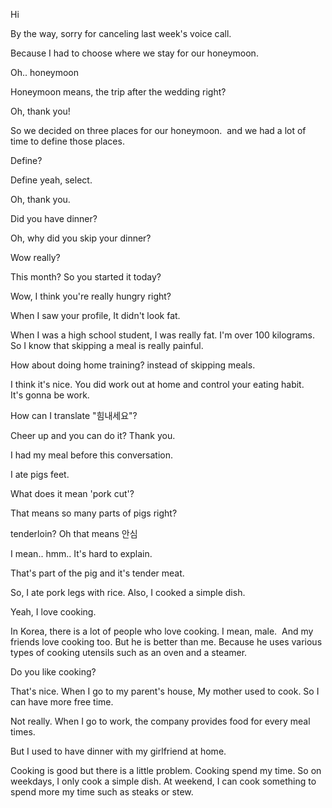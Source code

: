 Hi

By the way, sorry for canceling last week's voice call. 

Because I had to choose where we stay for our honeymoon.

Oh.. honeymoon 

Honeymoon means, the trip after the wedding right? 

Oh, thank you!

So we decided on three places for our honeymoon. 
and we had a lot of time to define those places.

Define? 

Define yeah, select.

Oh, thank you.

Did you have dinner?

Oh, why did you skip your dinner?

Wow really?

This month? So you started it today? 

Wow, I think you're really hungry right?

When I saw your profile, It didn't look fat.

When I was a high school student, I was really fat. I'm over 100 kilograms. So I know that skipping a meal is really painful. 

How about doing home training? instead of skipping meals.

I think it's nice. You did work out at home and control your eating habit. It's gonna be work.

How can I translate "힘내세요"?

Cheer up and you can do it? Thank you.

I had my meal before this conversation.

I ate pigs feet. 

What does it mean 'pork cut'?

That means so many parts of pigs right?

tenderloin? Oh that means 안심

I mean.. hmm.. It's hard to explain.

That's part of the pig and it's tender meat.

So, I ate pork legs with rice. Also, I cooked a simple dish.

Yeah, I love cooking.

In Korea, there is a lot of people who love cooking. I mean, male. 
And my friends love cooking too.
But he is better than me. Because he uses various types of cooking utensils such as an oven and a steamer.

Do you like cooking?

That's nice. When I go to my parent's house, My mother used to cook. So I can have more free time. 

Not really. When I go to work, the company provides food for every meal times.

But I used to have dinner with my girlfriend at home. 

Cooking is good but there is a little problem.
Cooking spend my time. So on weekdays, I only cook a simple dish. At weekend, I can cook something to spend more my time such as steaks or stew.
